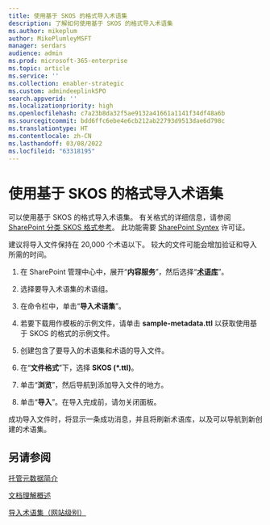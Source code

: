 ```yaml
---
title: 使用基于 SKOS 的格式导入术语集
description: 了解如何使用基于 SKOS 的格式导入术语集
ms.author: mikeplum
author: MikePlumleyMSFT
manager: serdars
audience: admin
ms.prod: microsoft-365-enterprise
ms.topic: article
ms.service: ''
ms.collection: enabler-strategic
ms.custom: admindeeplinkSPO
search.appverid: ''
ms.localizationpriority: high
ms.openlocfilehash: c7a23b8da32f5ae9132a41661a1141f34df48a6b
ms.sourcegitcommit: bdd6ffc6ebe4e6cb212ab22793d9513dae6d798c
ms.translationtype: HT
ms.contentlocale: zh-CN
ms.lasthandoff: 03/08/2022
ms.locfileid: "63318195"
---
```

# <a name="import-a-term-set-using-a-skos-based-format"></a>使用基于 SKOS 的格式导入术语集

可以使用基于 SKOS 的格式导入术语集。 有关格式的详细信息，请参阅 [SharePoint 分类 SKOS 格式参考](skos-format-reference.md)。 此功能需要 [SharePoint Syntex](index.md) 许可证。

建议将导入文件保持在 20,000 个术语以下。 较大的文件可能会增加验证和导入所需的时间。

1. 在 SharePoint 管理中心中，展开“**内容服务**”，然后选择“<a href="https://go.microsoft.com/fwlink/?linkid=2185073" target="_blank">**术语库**</a>”。

2. 选择要导入术语集的术语组。

3. 在命令栏中，单击“**导入术语集**”。

4. 若要下载用作模板的示例文件，请单击 **sample-metadata.ttl** 以获取使用基于 SKOS 的格式的示例文件。

5. 创建包含了要导入的术语集和术语的导入文件。

6. 在“**文件格式**”下，选择 **SKOS (*.ttl)**。

7. 单击“**浏览**”，然后导航到添加导入文件的地方。

8. 单击“**导入**”。在导入完成前，请勿关闭面板。

成功导入文件时，将显示一条成功消息，并且将刷新术语库，以及可以导航到新创建的术语集。

## <a name="see-also"></a>另请参阅

[托管元数据简介](/sharepoint/managed-metadata)

[文档理解概述](document-understanding-overview.md)

[导入术语集（网站级别）](https://support.microsoft.com/office/168fbc86-7fce-4288-9a1f-b83fc3921c18)
